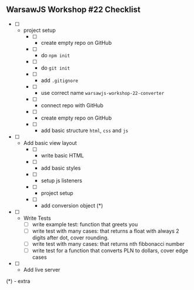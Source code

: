 ## WarsawJS Workshop #22 Checklist

- [ ] - project setup
    - [ ] - create empty repo on GitHub
    - [ ] - do `npm init`
    - [ ] - do `git init`
    - [ ] - add `.gitignore`
    - [ ] - use correct name `warsawjs-workshop-22-converter`
    - [ ] - connect repo with GitHub
    - [ ] - create empty repo on GitHub
    - [ ] - add basic structure `html`, `css` and `js`
- [ ] - Add basic view layout
    - [ ] - write basic HTML
    - [ ] - add basic styles
    - [ ] - setup js listeners
    - [ ] - project setup
    - [ ] - add conversion object (*)
- [ ] - Write Tests
    - [ ] write example test: function that greets you
    - [ ] write test with many cases: that returns a float with always 2 digits after dot, cover rounding.
    - [ ] write test with many cases: that returns nth fibbonacci number
    - [ ] write test for a function that converts PLN to dollars, cover edge cases
- [ ] - Add live server

(*) - extra